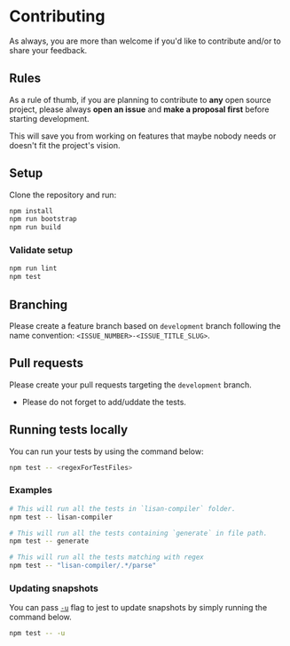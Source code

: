 # Contributing

As always, you are more than welcome
if you'd like to contribute and/or to share your feedback.

## Rules

As a rule of thumb, if you are planning to contribute to **any** open source project,
please always **open an issue** and **make a proposal first** before starting development.

This will save you from working on features
that maybe nobody needs or doesn't fit the project's vision.

## Setup

Clone the repository and run:

```bash
npm install
npm run bootstrap
npm run build
```

### Validate setup

```bash
npm run lint
npm test
```

## Branching

Please create a feature branch based on `development` branch
following the name convention: `<ISSUE_NUMBER>-<ISSUE_TITLE_SLUG>`.

## Pull requests

Please create your pull requests targeting the `development` branch.

- Please do not forget to add/uddate the tests.

## Running tests locally

You can run your tests by using the command below:

```bash
npm test -- <regexForTestFiles>
```

### Examples

```bash
# This will run all the tests in `lisan-compiler` folder.
npm test -- lisan-compiler

# This will run all the tests containing `generate` in file path.
npm test -- generate

# This will run all the tests matching with regex
npm test -- "lisan-compiler/.*/parse"
```

### Updating snapshots

You can pass [`-u`](https://jestjs.io/docs/en/cli#--updatesnapshot) flag to jest
to update snapshots by simply running the command below.

```bash
npm test -- -u
```
